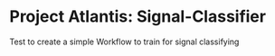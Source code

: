 # Project Atlantis: Signal-Classifier
Test to create a simple Workflow to train for signal classifying 

